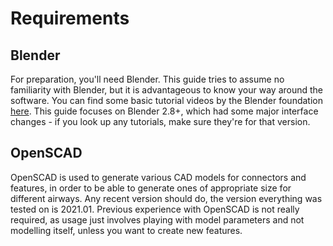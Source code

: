 # Requirements

## Blender

For preparation, you'll need Blender. This guide tries to assume no familiarity with
Blender, but it is advantageous to know your way around the software.
You can find some basic tutorial videos by the Blender foundation [here](https://www.youtube.com/playlist?list=PLa1F2ddGya_-UvuAqHAksYnB0qL9yWDO6). This guide focuses on Blender 2.8+, which had some major
interface changes - if you look up any tutorials, make sure they're for that version.

## OpenSCAD

OpenSCAD is used to generate various CAD models for connectors and features, in order to be able to generate ones of appropriate size
for different airways. Any recent version should do, the version everything was tested on is 2021.01. Previous experience with OpenSCAD
is not really required, as usage just involves playing with model parameters and not modelling itself, unless you want to create
new features.